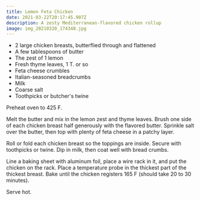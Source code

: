 ```yaml
---
title: Lemon Feta Chicken
date: 2021-03-22T20:17:45.907Z
description: A zesty Mediterranean-flavored chicken rollup
image: img_20210320_174348.jpg
---
```


* 2 large chicken breasts, butterflied through and flattened
* A few tablespoons of butter
* The zest of 1 lemon
* Fresh thyme leaves, 1 T. or so
* Feta cheese crumbles
* Italian-seasoned breadcrumbs
* Milk
* Coarse salt
* Toothpicks or butcher's twine

Preheat oven to 425 F.

Melt the butter and mix in the lemon zest and thyme leaves. Brush one side of each chicken breast half generously with the flavored butter. Sprinkle salt over the butter, then top with plenty of feta cheese in a patchy layer.

Roll or fold each chicken breast so the toppings are inside. Secure with toothpicks or twine. Dip in milk, then coat well with bread crumbs.

Line a baking sheet with aluminum foil, place a wire rack in it, and put the chicken on the rack. Place a temperature probe in the thickest part of the thickest breast. Bake until the chicken registers 165 F (should take 20 to 30 minutes).

Serve hot.

